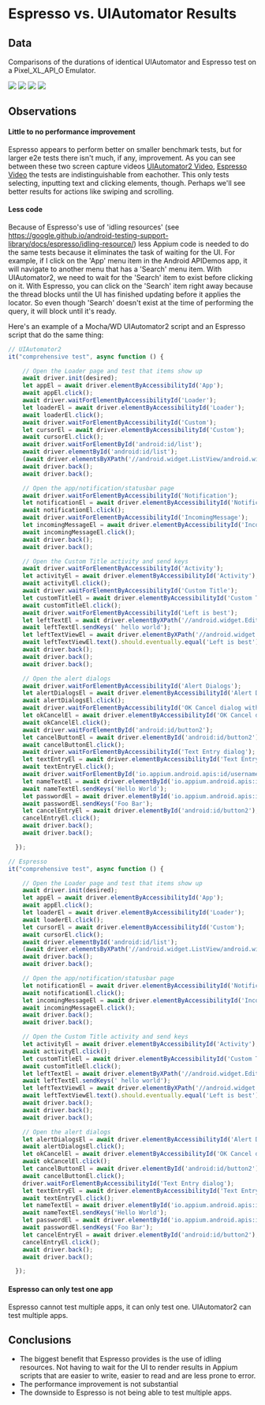 # Espresso vs. UIAutomator Results


## Data

Comparisons of the durations of identical UIAutomator and Espresso test on a Pixel_XL_API_O Emulator.
 
![](assets/images/performance-1.png)
![](assets/images/performance-2.png)
![](assets/images/performance-3.png)
![](assets/images/performance-4.png)

## Observations

#### Little to no performance improvement
Espresso appears to perform better on smaller benchmark tests, but for larger e2e tests there isn't much, if any, improvement. As you can see between these two screen capture videos [UIAutomator2 Video](assets/videos/uiautomator2-screen-recording.mov), [Espresso Video](assets/video/espresso-screen-recording.mov) the tests are indistinguishable from eachother. This only tests selecting, inputting text and clicking elements, though. Perhaps we'll see better results for actions like swiping and scrolling.

#### Less code
Because of Espresso's use of 'idling resources' (see https://google.github.io/android-testing-support-library/docs/espresso/idling-resource/) less Appium code is needed to do the same tests because it eliminates the task of waiting for the UI. For example, if I click on the 'App' menu item in the Android APIDemos app, it will navigate to another menu that has a 'Search' menu item. With UIAutomator2, we need to wait for the 'Search' item to exist before clicking on it. With Espresso, you can click on the 'Search' item right away because the thread blocks until the UI has finished updating before it applies the locator. So even though 'Search' doesn't exist at the time of performing the query, it will block until it's ready.

Here's an example of a Mocha/WD UIAutomator2 script and an Espresso script that do the same thing:

```javascript
// UIAutomator2
it("comprehensive test", async function () {

    // Open the Loader page and test that items show up
    await driver.init(desired);
    let appEl = await driver.elementByAccessibilityId('App');
    await appEl.click();
    await driver.waitForElementByAccessibilityId('Loader');
    let loaderEl = await driver.elementByAccessibilityId('Loader');
    await loaderEl.click();
    await driver.waitForElementByAccessibilityId('Custom');
    let cursorEl = await driver.elementByAccessibilityId('Custom');
    await cursorEl.click();
    await driver.waitForElementById('android:id/list');
    await driver.elementById('android:id/list');
    (await driver.elementsByXPath('//android.widget.ListView/android.widget.LinearLayout')).length.should.be.above(4);
    await driver.back();
    await driver.back();

    // Open the app/notification/statusbar page
    await driver.waitForElementByAccessibilityId('Notification');
    let notificationEl = await driver.elementByAccessibilityId('Notification');
    await notificationEl.click();
    await driver.waitForElementByAccessibilityId('IncomingMessage');
    let incomingMessageEl = await driver.elementByAccessibilityId('IncomingMessage');
    await incomingMessageEl.click();
    await driver.back();
    await driver.back();

    // Open the Custom Title activity and send keys
    await driver.waitForElementByAccessibilityId('Activity');
    let activityEl = await driver.elementByAccessibilityId('Activity');
    await activityEl.click();
    await driver.waitForElementByAccessibilityId('Custom Title');
    let customTitleEl = await driver.elementByAccessibilityId('Custom Title');
    await customTitleEl.click();
    await driver.waitForElementByAccessibilityId('Left is best');
    let leftTextEl = await driver.elementByXPath('//android.widget.EditText[@content-desc="Left is best"]');
    await leftTextEl.sendKeys(' hello world');
    let leftTextViewEl = await driver.elementByXPath('//android.widget.TextView[@content-desc="Left is best"]');
    await leftTextViewEl.text().should.eventually.equal('Left is best');
    await driver.back();
    await driver.back();
    await driver.back();

    // Open the alert dialogs
    await driver.waitForElementByAccessibilityId('Alert Dialogs');
    let alertDialogsEl = await driver.elementByAccessibilityId('Alert Dialogs');
    await alertDialogsEl.click();
    await driver.waitForElementByAccessibilityId('OK Cancel dialog with a message');
    let okCancelEl = await driver.elementByAccessibilityId('OK Cancel dialog with a message');
    await okCancelEl.click();
    await driver.waitForElementById('android:id/button2');
    let cancelButtonEl = await driver.elementById('android:id/button2');
    await cancelButtonEl.click();
    await driver.waitForElementByAccessibilityId('Text Entry dialog');
    let textEntryEl = await driver.elementByAccessibilityId('Text Entry dialog');
    await textEntryEl.click();
    await driver.waitForElementById('io.appium.android.apis:id/username_edit');
    let nameTextEl = await driver.elementById('io.appium.android.apis:id/username_edit');
    await nameTextEl.sendKeys('Hello World');
    let passwordEl = await driver.elementById('io.appium.android.apis:id/password_edit');
    await passwordEl.sendKeys('Foo Bar');
    let cancelEntryEl = await driver.elementById('android:id/button2');
    cancelEntryEl.click();
    await driver.back();
    await driver.back();

  });
``` 

```javascript
// Espresso
it("comprehensive test", async function () {

    // Open the Loader page and test that items show up
    await driver.init(desired);
    let appEl = await driver.elementByAccessibilityId('App');
    await appEl.click();
    let loaderEl = await driver.elementByAccessibilityId('Loader');
    await loaderEl.click();
    let cursorEl = await driver.elementByAccessibilityId('Custom');
    await cursorEl.click();
    await driver.elementById('android:id/list');
    (await driver.elementsByXPath('//android.widget.ListView/android.widget.LinearLayout')).length.should.be.above(4);
    await driver.back();
    await driver.back();

    // Open the app/notification/statusbar page
    let notificationEl = await driver.elementByAccessibilityId('Notification');
    await notificationEl.click();
    let incomingMessageEl = await driver.elementByAccessibilityId('IncomingMessage');
    await incomingMessageEl.click();
    await driver.back();
    await driver.back();

    // Open the Custom Title activity and send keys
    let activityEl = await driver.elementByAccessibilityId('Activity');
    await activityEl.click();
    let customTitleEl = await driver.elementByAccessibilityId('Custom Title');
    await customTitleEl.click();
    let leftTextEl = await driver.elementByXPath('//android.widget.EditText[@content-desc="Left is best"]');
    await leftTextEl.sendKeys(' hello world');
    let leftTextViewEl = await driver.elementByXPath('//android.widget.TextView[@content-desc="Left is best"]');
    await leftTextViewEl.text().should.eventually.equal('Left is best');
    await driver.back();
    await driver.back();
    await driver.back();

    // Open the alert dialogs
    let alertDialogsEl = await driver.elementByAccessibilityId('Alert Dialogs');
    await alertDialogsEl.click();
    let okCancelEl = await driver.elementByAccessibilityId('OK Cancel dialog with a message');
    await okCancelEl.click();
    let cancelButtonEl = await driver.elementById('android:id/button2');
    await cancelButtonEl.click();
    driver.waitForElementByAccessibilityId('Text Entry dialog');
    let textEntryEl = await driver.elementByAccessibilityId('Text Entry dialog');
    await textEntryEl.click();
    let nameTextEl = await driver.elementById('io.appium.android.apis:id/username_edit');
    await nameTextEl.sendKeys('Hello World');
    let passwordEl = await driver.elementById('io.appium.android.apis:id/password_edit');
    await passwordEl.sendKeys('Foo Bar');
    let cancelEntryEl = await driver.elementById('android:id/button2');
    cancelEntryEl.click();
    await driver.back();
    await driver.back();

  });
``` 

#### Espresso can only test one app
Espresso cannot test multiple apps, it can only test one. UIAutomator2 can test multiple apps.

## Conclusions
* The biggest benefit that Espresso provides is the use of idling resources. Not having to wait for the UI to render results in Appium scripts that are easier to write, easier to read and are less prone to error.
* The performance improvement is not substantial
* The downside to Espresso is not being able to test multiple apps.